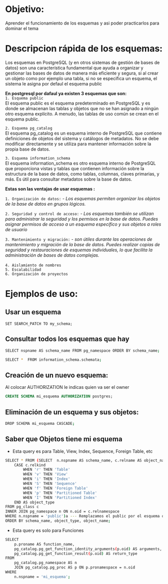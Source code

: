 # Objetivo:
Aprender el funcionamiento de los esquemas y asi poder practicarlos para dominar el tema

# Descripcion rápida de los esquemas:
Los esquemas en PostgreSQL (y en otros sistemas de gestión de bases de datos) son una característica fundamental que ayuda a organizar y gestionar las bases de datos de manera más eficiente y segura,  si al crear un objeto como por ejemplo una tabla, si no se especifica un esquema, el sistema le asigna por defaul el esquema public

**En postgresql por dafaul ya existen 3 esquemas que son:**<br> 
`1. Esquema public`<br>
El esquema public es el esquema predeterminado en PostgreSQL y es donde se almacenan las tablas y objetos que no se han asignado a ningún otro esquema explícito. A menudo, las tablas de uso común se crean en el esquema public.<br>

`2. Esquema pg_catalog`<br>
El esquema pg_catalog es un esquema interno de PostgreSQL que contiene definiciones de objetos del sistema y catálogos de metadatos. No se debe modificar directamente y se utiliza para mantener información sobre la propia base de datos.

`3. Esquema information_schema`<br>
El esquema information_schema es otro esquema interno de PostgreSQL que proporciona vistas y tablas que contienen información sobre la estructura de la base de datos, como tablas, columnas, claves primarias, y más. Es útil para consultar metadatos sobre la base de datos.


**Estas son las ventajas de usar esquemas :**


`1. Organización de datos:` 
	- *Los esquemas permiten organizar los objetos de la base de datos en grupos lógicos.*

  `2. Seguridad y control de acceso:`
	- *Los esquemas también se utilizan para administrar la seguridad y los permisos en la base de datos. Puedes asignar permisos de acceso a un esquema específico y sus objetos a roles de usuario*

 `3. Mantenimiento y migración:`
	- *son útiles durante las operaciones de mantenimiento y migración de la base de datos. Puedes realizar copias de seguridad y restauraciones de esquemas individuales, lo que facilita la administración de bases de datos complejas.*<br><br>
`4. Aislamiento de nombres`<br>
`5. Escalabilidad`<br>
`6. Organización de proyectos` 

# Ejemplos de uso:

## Usar un esquema
```
SET SEARCH_PATCH TO my_schema;
```

## Consultar todos los esquemas que hay 
```sh 
SELECT nspname AS schema_name FROM pg_namespace ORDER BY schema_name;

SELECT *  FROM information_schema.schemata;
```

## Creación de un nuevo esquema: 
Al colocar AUTHORIZATION le indicas quien va ser el owner 
```sql
CREATE SCHEMA mi_esquema AUTHORIZATION postgres;
```

## Eliminación de un esquema y sus objetos:
```sh
DROP SCHEMA mi_esquema CASCADE;
```

## Saber que Objetos tiene mi esquema
- Esta query es para Table, View, Index, Sequence, Foreign Table, etc
```sh
SELECT * FROM (SELECT  n.nspname AS schema_name, c.relname AS object_name,
    CASE c.relkind
        WHEN 'r' THEN 'Table'
        WHEN 'v' THEN 'View'
        WHEN 'i' THEN 'Index'
        WHEN 'S' THEN 'Sequence'
        WHEN 'f' THEN 'Foreign Table'
        WHEN 'p' THEN 'Partitioned Table'
        WHEN 'I' THEN 'Partitioned Index'
    END AS object_type
FROM pg_class c
INNER JOIN pg_namespace n ON n.oid = c.relnamespace
WHERE n.nspname = 'public')a --- Remplazamos el public por el esquema que queremos buscar
ORDER BY schema_name, object_type, object_name;
```

- Esta query es solo para Funciones 
```sh
SELECT 
    p.proname AS function_name,
    pg_catalog.pg_get_function_identity_arguments(p.oid) AS arguments,
    pg_catalog.pg_get_function_result(p.oid) AS return_type
FROM 
    pg_catalog.pg_namespace AS n
    JOIN pg_catalog.pg_proc AS p ON p.pronamespace = n.oid
WHERE 
    n.nspname = 'mi_esquema';
```
	
